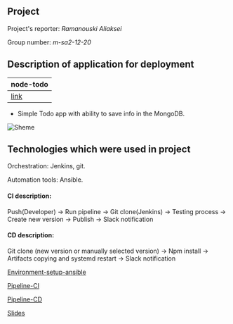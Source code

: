 Project
----
Project's reporter: *Ramanouski Aliaksei*

Group number: *m-sa2-12-20*

Description of application for deployment
----
|node-todo|
| :------------ |
|[link](https://github.com/manlyalex/node-todo)|

- Simple Todo app with ability to save info in the MongoDB.

![Sheme](https://github.com/manlyalex/project/blob/master/sheme-03.jpg)

Technologies which were used in project
----
Orchestration: Jenkins, git.

Automation tools: Ansible.

#### CI description:

Push(Developer) -> Run pipeline -> Git clone(Jenkins) -> Testing process -> Create new version -> Publish -> Slack notification

#### CD description:

Git clone (new version or manually selected version) -> Npm install -> Artifacts copying and systemd restart -> Slack notification

[Environment-setup-ansible](https://github.com/manlyalex/project/tree/master/env.setup)

[Pipeline-CI](https://github.com/manlyalex/project/blob/master/01.jenkinsfile)

[Pipeline-CD](https://github.com/manlyalex/project/blob/master/02.jenkinsfile)

[Slides](https://github.com/manlyalex/project/blob/master/Ramanouski%20Aliaksei.pdf)
